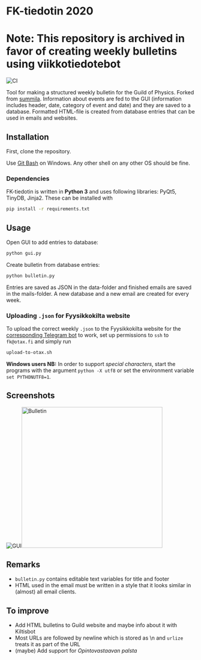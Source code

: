 # FK-tiedotin 2020

# Note: This repository is archived in favor of creating weekly bulletins using viikkotiedotebot

![CI](https://github.com/fyysikkokilta/fk-tiedotin/actions/workflows/ci.yaml/badge.svg)

Tool for making a structured weekly bulletin for the Guild of Physics. Forked from [summila](https://github.com/summis/fk-tiedotin). Information about events are fed to the GUI (information includes header, date, category of event and date) and they are saved to a database. Formatted HTML-file is created from database entries that can be used in emails and websites.

## Installation

First, clone the repository.

Use [Git Bash](https://gitforwindows.org/) on Windows. Any other shell on any other OS should be fine.

### Dependencies
FK-tiedotin is written in **Python 3** and uses following libraries: PyQt5, TinyDB, Jinja2.
These can be installed with

```bash
pip install -r requirements.txt
```

## Usage
Open GUI to add entries to database:

```bash
python gui.py
```

Create bulletin from database entries:

```bash
python bulletin.py
```

Entries are saved as JSON in the data-folder and finished emails are saved in the mails-folder. A new database and a new email are created for every week.

### Uploading `.json` for Fyysikkokilta website

To upload the correct weekly `.json` to the Fyysikkokilta website for the [corresponding Telegram bot](https://github.com/fyysikkokilta/fk-viikkotiedotebot) to work, set up permissions to `ssh` to `fk@otax.fi` and simply run
```bash
upload-to-otax.sh
```

**Windows users NB:** In order to support *special characters*, start the programs with the argument `python -X utf8` or set the environment variable `set PYTHONUTF8=1`.


## Screenshots
<p float="left">
  <img alt="GUI" src="https://i.imgur.com/l9mBWeR.png" width="auto"><img alt="Bulletin" src="https://i.imgur.com/anv5eMQ.png" width="375px">
</p>

## Remarks

* ``bulletin.py`` contains editable text variables for title and footer
* HTML used in the email must be written in a style that it looks similar in (almost) all email clients.


## To improve

* Add HTML bulletins to Guild website and maybe info about it with Kiltisbot
* Most URLs are followed by newline which is stored as \n and ``urlize`` treats it as part of the URL
* (maybe) Add support for _Opintovastaavan palsta_
